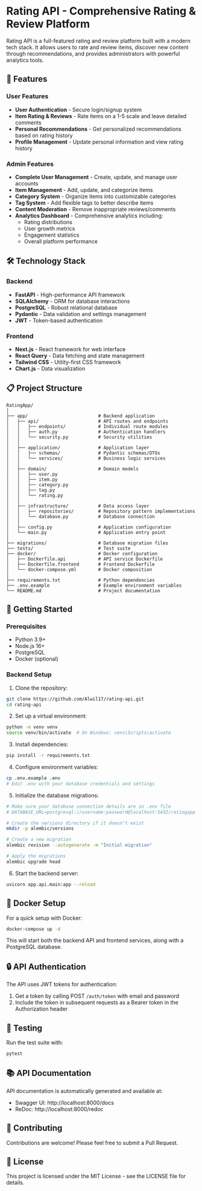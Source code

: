 # Rating API - Comprehensive Rating & Review Platform

Rating API is a full-featured rating and review platform built with a modern tech stack. It allows users to rate and review items, discover new content through recommendations, and provides administrators with powerful analytics tools.

## 🚀 Features

### User Features
- **User Authentication** - Secure login/signup system
- **Item Rating & Reviews** - Rate items on a 1-5 scale and leave detailed comments
- **Personal Recommendations** - Get personalized recommendations based on rating history
- **Profile Management** - Update personal information and view rating history

### Admin Features
- **Complete User Management** - Create, update, and manage user accounts
- **Item Management** - Add, update, and categorize items
- **Category System** - Organize items into customizable categories
- **Tag System** - Add flexible tags to better describe items
- **Content Moderation** - Remove inappropriate reviews/comments
- **Analytics Dashboard** - Comprehensive analytics including:
  - Rating distributions
  - User growth metrics
  - Engagement statistics
  - Overall platform performance

## 🛠️ Technology Stack

### Backend
- **FastAPI** - High-performance API framework
- **SQLAlchemy** - ORM for database interactions
- **PostgreSQL** - Robust relational database
- **Pydantic** - Data validation and settings management
- **JWT** - Token-based authentication

### Frontend
- **Next.js** - React framework for web interface
- **React Query** - Data fetching and state management
- **Tailwind CSS** - Utility-first CSS framework
- **Chart.js** - Data visualization

## 📋 Project Structure

```
RatingApp/
│
├── app/                          # Backend application
│   ├── api/                      # API routes and endpoints
│   │   ├── endpoints/            # Individual route modules
│   │   ├── auth.py               # Authentication handlers
│   │   └── security.py           # Security utilities
│   │
│   ├── application/              # Application layer
│   │   ├── schemas/              # Pydantic schemas/DTOs
│   │   └── services/             # Business logic services
│   │
│   ├── domain/                   # Domain models
│   │   ├── user.py
│   │   ├── item.py
│   │   ├── category.py
│   │   ├── tag.py
│   │   └── rating.py
│   │
│   ├── infrastructure/           # Data access layer
│   │   ├── repositories/         # Repository pattern implementations
│   │   └── database.py           # Database connection
│   │
│   ├── config.py                 # Application configuration
│   └── main.py                   # Application entry point
│
├── migrations/                   # Database migration files
├── tests/                        # Test suite
├── docker/                       # Docker configuration
│   ├── Dockerfile.api            # API service Dockerfile
│   ├── Dockerfile.frontend       # Frontend Dockerfile
│   └── docker-compose.yml        # Docker composition
│
├── requirements.txt              # Python dependencies
├── .env.example                  # Example environment variables
└── README.md                     # Project documentation
```

## 🚀 Getting Started

### Prerequisites
- Python 3.9+
- Node.js 16+
- PostgreSQL
- Docker (optional)

### Backend Setup

1. Clone the repository:
```bash
git clone https://github.com/Alwil17/rating-api.git
cd rating-api
```

2. Set up a virtual environment:
```bash
python -m venv venv
source venv/bin/activate  # On Windows: venv\Scripts\activate
```

3. Install dependencies:
```bash
pip install -r requirements.txt
```

4. Configure environment variables:
```bash
cp .env.example .env
# Edit .env with your database credentials and settings
```

5. Initialize the database migrations:
```bash
# Make sure your database connection details are in .env file
# DATABASE_URL=postgresql://username:password@localhost:5432/ratingapp

# Create the versions directory if it doesn't exist
mkdir -p alembic/versions

# Create a new migration
alembic revision --autogenerate -m "Initial migration"

# Apply the migrations
alembic upgrade head
```

6. Start the backend server:
```bash
uvicorn app.api.main:app --reload
```

## 🐳 Docker Setup

For a quick setup with Docker:

```bash
docker-compose up -d
```

This will start both the backend API and frontend services, along with a PostgreSQL database.

## 🔒 API Authentication

The API uses JWT tokens for authentication:

1. Get a token by calling POST `/auth/token` with email and password
2. Include the token in subsequent requests as a Bearer token in the Authorization header

## 🧪 Testing

Run the test suite with:

```bash
pytest
```

## 📚 API Documentation

API documentation is automatically generated and available at:

- Swagger UI: http://localhost:8000/docs
- ReDoc: http://localhost:8000/redoc

## 🤝 Contributing

Contributions are welcome! Please feel free to submit a Pull Request.

## 📝 License

This project is licensed under the MIT License - see the LICENSE file for details.